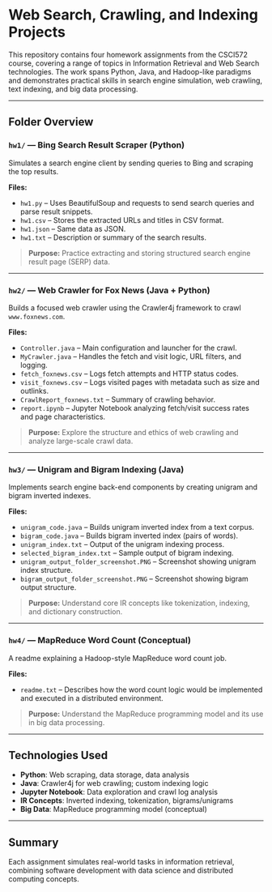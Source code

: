 # Web Search, Crawling, and Indexing Projects

This repository contains four homework assignments from the CSCI572 course, covering a range of topics in Information Retrieval and Web Search technologies. The work spans Python, Java, and Hadoop-like paradigms and demonstrates practical skills in search engine simulation, web crawling, text indexing, and big data processing.

---

##  Folder Overview

### `hw1/` — **Bing Search Result Scraper (Python)**
Simulates a search engine client by sending queries to Bing and scraping the top results.

**Files:**
- `hw1.py` – Uses BeautifulSoup and requests to send search queries and parse result snippets.
- `hw1.csv` – Stores the extracted URLs and titles in CSV format.
- `hw1.json` – Same data as JSON.
- `hw1.txt` – Description or summary of the search results.

> **Purpose:** Practice extracting and storing structured search engine result page (SERP) data.

---

### `hw2/` — **Web Crawler for Fox News (Java + Python)**
Builds a focused web crawler using the Crawler4j framework to crawl `www.foxnews.com`.

**Files:**
- `Controller.java` – Main configuration and launcher for the crawl.
- `MyCrawler.java` – Handles the fetch and visit logic, URL filters, and logging.
- `fetch_foxnews.csv` – Logs fetch attempts and HTTP status codes.
- `visit_foxnews.csv` – Logs visited pages with metadata such as size and outlinks.
- `CrawlReport_foxnews.txt` – Summary of crawling behavior.
- `report.ipynb` – Jupyter Notebook analyzing fetch/visit success rates and page characteristics.

> **Purpose:** Explore the structure and ethics of web crawling and analyze large-scale crawl data.

---

### `hw3/` — **Unigram and Bigram Indexing (Java)**
Implements search engine back-end components by creating unigram and bigram inverted indexes.

**Files:**
- `unigram_code.java` – Builds unigram inverted index from a text corpus.
- `bigram_code.java` – Builds bigram inverted index (pairs of words).
- `unigram_index.txt` – Output of the unigram indexing process.
- `selected_bigram_index.txt` – Sample output of bigram indexing.
- `unigram_output_folder_screenshot.PNG` – Screenshot showing unigram index structure.
- `bigram_output_folder_screenshot.PNG` – Screenshot showing bigram output structure.

> **Purpose:** Understand core IR concepts like tokenization, indexing, and dictionary construction.

---

### `hw4/` — **MapReduce Word Count (Conceptual)**
A readme explaining a Hadoop-style MapReduce word count job.

**Files:**
- `readme.txt` – Describes how the word count logic would be implemented and executed in a distributed environment.

> **Purpose:** Understand the MapReduce programming model and its use in big data processing.

---

##  Technologies Used

- **Python**: Web scraping, data storage, data analysis
- **Java**: Crawler4j for web crawling; custom indexing logic
- **Jupyter Notebook**: Data exploration and crawl log analysis
- **IR Concepts**: Inverted indexing, tokenization, bigrams/unigrams
- **Big Data**: MapReduce programming model (conceptual)

---

##  Summary

Each assignment simulates real-world tasks in information retrieval, combining software development with data science and distributed computing concepts.
